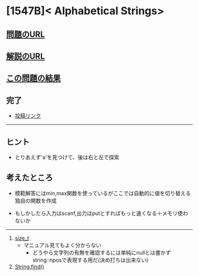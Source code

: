 # \[1547B\]\< Alphabetical Strings\>

## [問題のURL](https://codeforces.com/problemset/problem/1547/B)

## [解説のURL](https://codeforces.com/blog/entry/92715)

## [この問題の結果](https://codeforces.com/contest/1547/status/B)

## 完了

* [投稿リンク](https://codeforces.com/problemset/submission/1547/125186067)

<!----
PROBLEMS→問題番号一覧→回答者数→accepted 
----->

-----

## ヒント

* とりあえず'a'を見つけて、後は右と左で探索

## 考えたところ

* 模範解答にはmin,max関数を使っているがここでは自動的に値を切り替える独自の関数を作成

* もしかしたら入力はscanf,出力はputとすればもっと速くなる＋メモリ使わないか

-----

1. [size_t](https://ota42y.com/blog/2014/11/08/size-t/)
    * マニュアル見てもよく分からない
        * どうやら文字列の有無を確認するには単純にnullとは書かずstring::nposで表現する用だ(決め打ちは出来ない)
1. [String.find()](https://cpprefjp.github.io/reference/string/basic_string/find.html)
